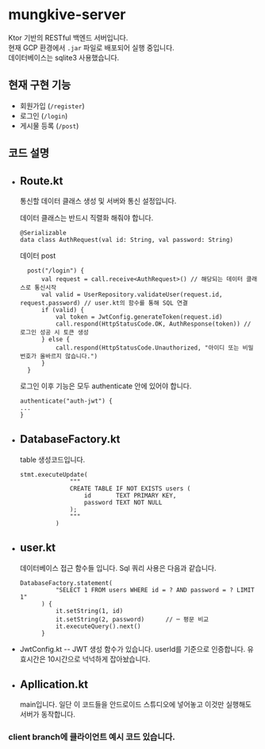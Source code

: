 # mungkive-server

Ktor 기반의 RESTful 백엔드 서버입니다.  
현재 GCP 환경에서 `.jar` 파일로 배포되어 실행 중입니다.  
데이터베이스는 sqlite3 사용했습니다.  

## 현재 구현 기능
- 회원가입 (`/register`)
- 로그인 (`/login`)
- 게시물 등록 (`/post`)

## 코드 설명
- Route.kt
  --
  통신할 데이터 클래스 생성 및 서버와 통신 설정입니다.
    
  데이터 클래스는 반드시 직렬화 해줘야 합니다. 
  ```
  @Serializable
  data class AuthRequest(val id: String, val password: String)
  ```
  데이터 post

  ```
    post("/login") {
        val request = call.receive<AuthRequest>() // 해당되는 데이터 클래스로 통신시작 
        val valid = UserRepository.validateUser(request.id, request.password) // user.kt의 함수를 통해 SQL 연결
        if (valid) {
            val token = JwtConfig.generateToken(request.id)
            call.respond(HttpStatusCode.OK, AuthResponse(token)) // 로그인 성공 시 토큰 생성
        } else {
            call.respond(HttpStatusCode.Unauthorized, "아이디 또는 비밀번호가 올바르지 않습니다.")
        }
    }
  ```
  로그인 이후 기능은 모두 authenticate 안에 있어야 합니다.
  ```
  authenticate("auth-jwt") {
  ...
  }
  ```
  
- DatabaseFactory.kt
  --
  table 생성코드입니다.  
  ```
  stmt.executeUpdate(
                """
                CREATE TABLE IF NOT EXISTS users (
                    id       TEXT PRIMARY KEY,
                    password TEXT NOT NULL
                );
                """
            )
  ```
 
- user.kt
  --
  데이터베이스 접근 함수들 입니다.
  Sql 쿼리 사용은 다음과 같습니다.
  ```
  DatabaseFactory.statement(
            "SELECT 1 FROM users WHERE id = ? AND password = ? LIMIT 1"
        ) {
            it.setString(1, id)
            it.setString(2, password)      // ─ 평문 비교
            it.executeQuery().next()
        }
- JwtConfig.kt
  -- JWT 생성 함수가 있습니다.  userId를 기준으로 인증합니다.  유효시간은 10시간으로 넉넉하게 잡아놨습니다.

- Apllication.kt
  --
  main입니다.
  일단 이 코드들을 안드로이드 스튜디오에 넣어놓고 이것만 실행해도 서버가 동작합니다.

### client branch에 클라이언트 예시 코드 있습니다.
